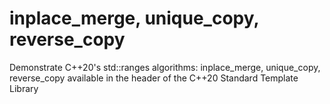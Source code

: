 # inplace_merge, unique_copy, reverse_copy
Demonstrate C++20's std::ranges algorithms: inplace_merge, unique_copy, reverse_copy available in the <algorithm> header of the C++20 Standard Template Library
